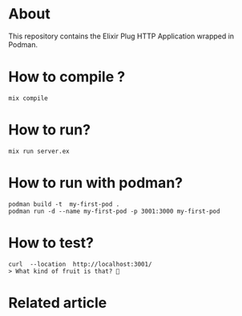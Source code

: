 # About

This repository contains the Elixir Plug HTTP Application wrapped in Podman.

# How to compile ?

```shell
mix compile
```

# How to run?

```shell
mix run server.ex
```

# How to run with podman?

```shell
podman build -t  my-first-pod . 
podman run -d --name my-first-pod -p 3001:3000 my-first-pod
```

# How to test?

```shell
curl  --location  http://localhost:3001/  
> What kind of fruit is that? 🍍
```

# Related article